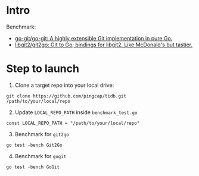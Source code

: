 # Intro

Benchmark:

- [go-git/go-git: A highly extensible Git implementation in pure Go.](https://github.com/go-git/go-git)
- [libgit2/git2go: Git to Go; bindings for libgit2. Like McDonald's but tastier.](https://github.com/libgit2/git2go)


# Step to launch

1. Clone a target repo into your local drive:

```
git clone https://github.com/pingcap/tidb.git  /path/to/your/local/repo
```
2. Update `LOCAL_REPO_PATH` inside `benchmark_test.go`
```
const LOCAL_REPO_PATH = "/path/to/your/local/repo"
```
3. Benchmark for `git2go`
```
go test -bench Git2Go
```
4. Benchmark for `gogit`
```
go test -bench GoGit
```

